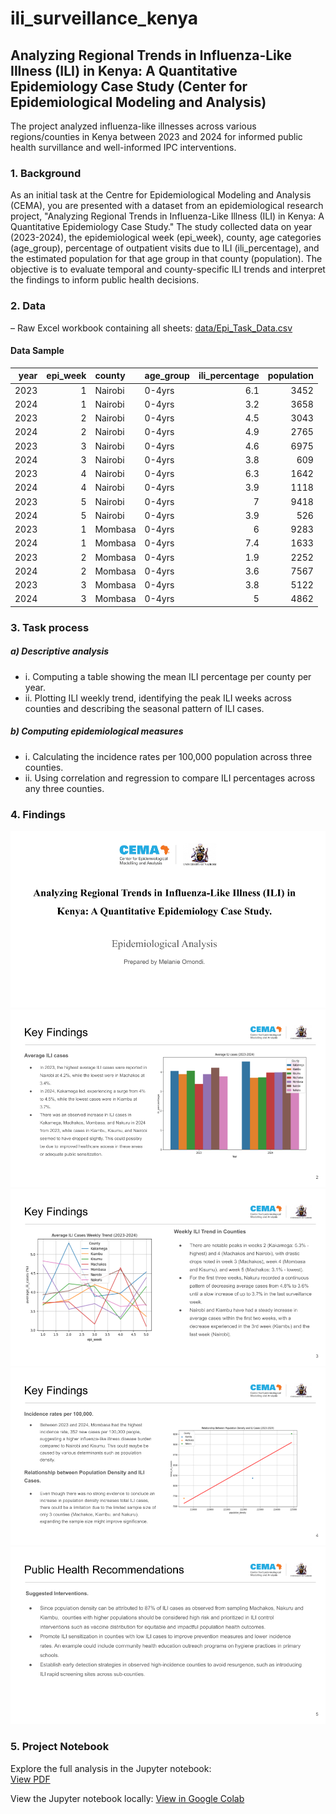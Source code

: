 # ili_surveillance_kenya
## Analyzing Regional Trends in Influenza-Like Illness (ILI) in Kenya: A Quantitative Epidemiology Case Study (Center for Epidemiological Modeling and Analysis)
The project analyzed influenza-like illnesses across various regions/counties in Kenya between 2023 and 2024 for informed public health survillance and well-informed IPC interventions.

### 1. Background
As an initial task at the Centre for Epidemiological Modeling and Analysis (CEMA), you are presented with a dataset from an epidemiological research project, "Analyzing Regional Trends in Influenza-Like Illness (ILI) in Kenya: A Quantitative Epidemiology Case Study." The study collected data on year (2023-2024), the epidemiological week (epi_week), county, age categories (age_group), percentage of outpatient visits due to ILI (ili_percentage), and the estimated population for that age group in that county (population). The objective is to evaluate temporal and county-specific ILI trends and interpret the findings to inform public health decisions.

### 2. Data
– Raw Excel workbook containing all sheets:
[data/Epi_Task_Data.csv](data/Epi_Task_Data.csv)

#### Data Sample
|   year |   epi_week | county   | age_group   |   ili_percentage |   population |
|-------:|-----------:|:---------|:------------|-----------------:|-------------:|
|   2023 |          1 | Nairobi  | 0-4yrs      |              6.1 |         3452 |
|   2024 |          1 | Nairobi  | 0-4yrs      |              3.2 |         3658 |
|   2023 |          2 | Nairobi  | 0-4yrs      |              4.5 |         3043 |
|   2024 |          2 | Nairobi  | 0-4yrs      |              4.9 |         2765 |
|   2023 |          3 | Nairobi  | 0-4yrs      |              4.6 |         6975 |
|   2024 |          3 | Nairobi  | 0-4yrs      |              3.8 |          609 |
|   2023 |          4 | Nairobi  | 0-4yrs      |              6.3 |         1642 |
|   2024 |          4 | Nairobi  | 0-4yrs      |              3.9 |         1118 |
|   2023 |          5 | Nairobi  | 0-4yrs      |              7   |         9418 |
|   2024 |          5 | Nairobi  | 0-4yrs      |              3.9 |          526 |
|   2023 |          1 | Mombasa  | 0-4yrs      |              6   |         9283 |
|   2024 |          1 | Mombasa  | 0-4yrs      |              7.4 |         1633 |
|   2023 |          2 | Mombasa  | 0-4yrs      |              1.9 |         2252 |
|   2024 |          2 | Mombasa  | 0-4yrs      |              3.6 |         7567 |
|   2023 |          3 | Mombasa  | 0-4yrs      |              3.8 |         5122 |
|   2024 |          3 | Mombasa  | 0-4yrs      |              5   |         4862 |

### 3. Task process
##### a)	Descriptive analysis
- i.	Computing a table showing the mean ILI percentage per county per year.
- ii.	Plotting ILI weekly trend, identifying the peak ILI weeks across counties and describing the seasonal pattern of ILI cases.
##### b)	Computing epidemiological measures
- i.	Calculating the incidence rates per 100,000 population across three counties.
- ii.	Using correlation and regression to compare ILI percentages across any three counties.

### 4. Findings
![Intro Slide](assets/slides/Intro_slide.png)
![Mean ILI cases per county per year](assets/slides/Slide_1.png)
![Weekly ILI trends per county](assets/slides/Slide_2.png)
![Incidence Rates and Regression Analysis](assets/slides/Slide_3.png)
![Recommendations](assets/slides/Slide_4.png)

### 5. Project Notebook
Explore the full analysis in the Jupyter notebook:  
[View PDF](assets/notebook/Melanie_Omondi_CEMA_Epidemiology_Task.pdf)

View the Jupyter notebook locally: 
[View in Google Colab](https://colab.research.google.com/github/Melanie331/ili_surveillance_kenya/blob/main/assets/notebook/Melanie_Omondi_CEMA_Epidemiology_Task.ipynb)



